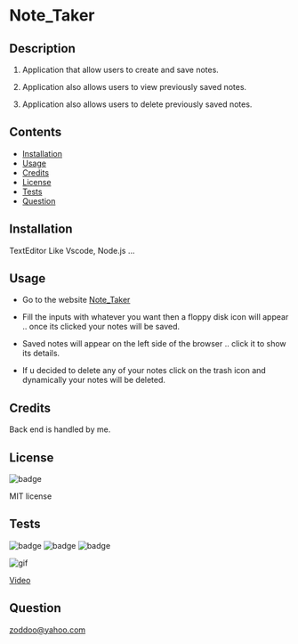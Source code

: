 # Note_Taker

## Description

1. Application that allow users to create and save notes.

1. Application also allows users to view previously saved notes.

1. Application also allows users to delete previously saved notes.

## Contents

* [Installation](#installation)
* [Usage](#usage)
* [Credits](#credits)
* [License](#license)
* [Tests](#tests)
* [Question](#question)
                 
## Installation

TextEditor Like Vscode, Node.js ...
                
## Usage
 * Go to the website [Note_Taker](https://aqueous-ridge-05180.herokuapp.com)

 * Fill the inputs with whatever you want then a floppy disk icon will appear .. once its clicked your notes will be saved.

*  Saved notes will appear on the left side of the browser .. click it to show its details.

* If u decided to delete any of your notes click on the trash icon and dynamically your notes will be deleted.

## Credits
 
Back end is handled by me.

## License
![badge](https://img.shields.io/badge/Moddoo-ahmed-teal)

MIT license 
                
## Tests

![badge](https://img.shields.io/badge/License-MIT-yellowgreen)
![badge](https://img.shields.io/badge/dependencies-upto_date-hotpink)
![badge](https://img.shields.io/badge/Version-v1.0.0-blue)

![gif](https://camo.githubusercontent.com/655f5a96b5b6ccb833dbb6e1c77696276a9bd0fb/68747470733a2f2f6d656469612e67697068792e636f6d2f6d656469612f55516c66595175674437726d6363776c76392f67697068792e676966)

[Video](https://ttprivatenew.s3.amazonaws.com/pulse/zoddoo/attachments/12781692/TinyTake19-03-2020-06-59-52.mp4)
                
## Question

zoddoo@yahoo.com
